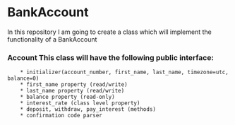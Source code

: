 # BankAccount
In this repository I am going to create a class which will implement the functionality of a BankAccount

### Account This class will have the following public interface:
```      
	* initializer(account_number, first_name, last_name, timezone=utc, balance=0)     
	* first_name property (read/write)
	* last_name property (read/write) 
	* balance property (read-only)
	* interest_rate (class level property)
	* deposit, withdraw, pay_interest (methods)
	* confirmation code parser

```
